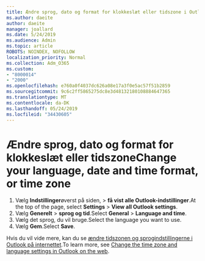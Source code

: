 ```yaml
---
title: Ændre sprog, dato og format for klokkeslæt eller tidszone i Outlook på internettet
ms.author: daeite
author: daeite
manager: joallard
ms.date: 5/24/2019
ms.audience: Admin
ms.topic: article
ROBOTS: NOINDEX, NOFOLLOW
localization_priority: Normal
ms.collection: Adm_O365
ms.custom:
- "8000014"
- "2000"
ms.openlocfilehash: e760a0f4037dc626a08e17a3f0e5ac57f51b2859
ms.sourcegitcommit: 9c6c2ff5865275dc8e3d48132180108884647365
ms.translationtype: MT
ms.contentlocale: da-DK
ms.lasthandoff: 05/24/2019
ms.locfileid: "34430605"
---
```

# <a name="change-your-language-date-and-time-format-or-time-zone"></a><span data-ttu-id="928b8-102">Ændre sprog, dato og format for klokkeslæt eller tidszone</span><span class="sxs-lookup"><span data-stu-id="928b8-102">Change your language, date and time format, or time zone</span></span>

1. <span data-ttu-id="928b8-103">Vælg **Indstillinger**øverst på siden, > **få vist alle Outlook-indstillinger**.</span><span class="sxs-lookup"><span data-stu-id="928b8-103">At the top of the page, select **Settings** > **View all Outlook settings**.</span></span>
2. <span data-ttu-id="928b8-104">Vælg **Generelt** > **sprog og tid**.</span><span class="sxs-lookup"><span data-stu-id="928b8-104">Select **General** > **Language and time**.</span></span>
3. <span data-ttu-id="928b8-105">Vælg det sprog, du vil bruge.</span><span class="sxs-lookup"><span data-stu-id="928b8-105">Select the language you want to use.</span></span>
4. <span data-ttu-id="928b8-106">Vælg **Gem**.</span><span class="sxs-lookup"><span data-stu-id="928b8-106">Select **Save**.</span></span>

<span data-ttu-id="928b8-107">Hvis du vil vide mere, kan du se [ændre tidszonen og sprogindstillingerne i Outlook på internettet](https://support.office.com/article/65239869-12e7-4a9d-bca1-76b0ad7ce273).</span><span class="sxs-lookup"><span data-stu-id="928b8-107">To learn more, see [Change the time zone and language settings in Outlook on the web](https://support.office.com/article/65239869-12e7-4a9d-bca1-76b0ad7ce273).</span></span>